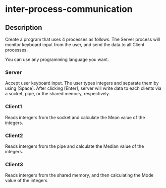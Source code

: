 # inter-process-communication

## Description
Create a program that uses 4 processes as follows. The Server process will monitor keyboard input from the user, and send the data to all Client processes.

You can use any programming language you want.

### Server

Accept user keyboard input. The user types integers and separate them by using [Space]. After clicking [Enter], server will write data to each clients via a socket, pipe, or the shared memory, respectively.

### Client1

Reads intergers from the socket and calculate the Mean value of the integers.

### Client2

Reads intergers from the pipe and calculate the Median value of the integers.

### Client3

Reads intergers from the shared memory, and then calculating the Mode value of the integers.